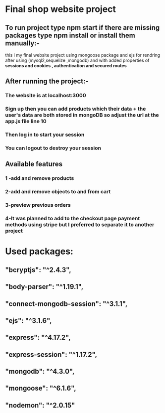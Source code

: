 # Final shop website project
## To run project type npm start if there are missing packages type npm install or install them manually:-
this i my final website project using mongoose package and ejs for rendring after using (mysql2,sequelize ,mongodb) and with added properties of **sessions and cookies , authentication and secured routes**
## After running the project:-
### The website is at localhost:3000
### Sign up then you can add products which their data + the user's data are both stored in mongoDB so adjust the url at the app.js file line 10 
### Then log in to start your session
### You can logout to destroy your session

## Available features
### 1 -add and remove products
### 2-add and remove objects to and from cart
### 3-preview previous orders
### 4-It was planned to add to the checkout page payment methods using stripe but I preferred to separate it to another project
# Used packages:
##    "bcryptjs": "^2.4.3",
##    "body-parser": "^1.19.1",
##    "connect-mongodb-session": "^3.1.1",
##    "ejs": "^3.1.6",
##    "express": "^4.17.2",
##    "express-session": "^1.17.2",
##    "mongodb": "^4.3.0",
##    "mongoose": "^6.1.6",
##    "nodemon": "^2.0.15"

